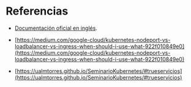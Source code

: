 # Referencias

- [Documentación oficial en inglés](https://kubernetes.io/es/docs/concepts/overview/what-is-kubernetes/).

- [https://medium.com/google-cloud/kubernetes-nodeport-vs-loadbalancer-vs-ingress-when-should-i-use-what-922f010849e0](https://medium.com/google-cloud/kubernetes-nodeport-vs-loadbalancer-vs-ingress-when-should-i-use-what-922f010849e0)

- [https://ualmtorres.github.io/SeminarioKubernetes/#trueservicios](https://ualmtorres.github.io/SeminarioKubernetes/#trueservicios)
